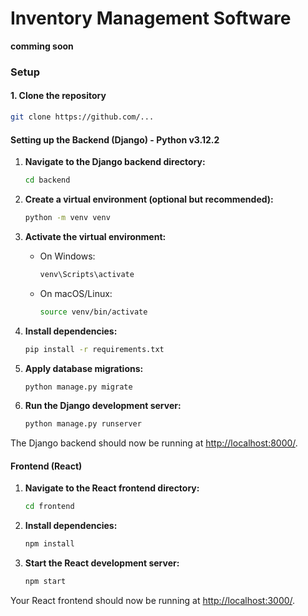# Inventory Management Software

**comming soon**

### Setup

#### 1. Clone the repository

```bash
git clone https://github.com/...
```

#### Setting up the Backend (Django) - Python v3.12.2

1. **Navigate to the Django backend directory:**

   ```bash
   cd backend
   ```

2. **Create a virtual environment (optional but recommended):**

   ```bash
   python -m venv venv
   ```

3. **Activate the virtual environment:**

   - On Windows:
     ```bash
     venv\Scripts\activate
     ```
   - On macOS/Linux:
     ```bash
     source venv/bin/activate
     ```

4. **Install dependencies:**

   ```bash
   pip install -r requirements.txt
   ```

5. **Apply database migrations:**

   ```bash
   python manage.py migrate
   ```

6. **Run the Django development server:**
   ```bash
   python manage.py runserver
   ```

The Django backend should now be running at [http://localhost:8000/](http://localhost:8000/).

#### Frontend (React)

1. **Navigate to the React frontend directory:**

   ```bash
   cd frontend
   ```

2. **Install dependencies:**

   ```bash
   npm install
   ```

3. **Start the React development server:**
   ```bash
   npm start
   ```

Your React frontend should now be running at [http://localhost:3000/](http://localhost:3000/).
